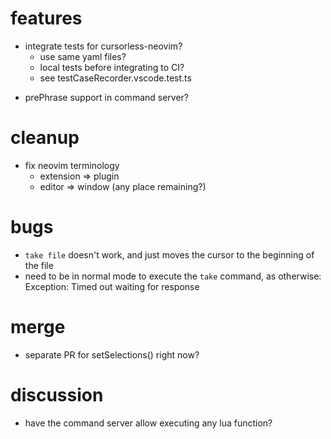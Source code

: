 # features

- integrate tests for cursorless-neovim?
  - use same yaml files?
  - local tests before integrating to CI?
  * see testCaseRecorder.vscode.test.ts

* prePhrase support in command server?

# cleanup

- fix neovim terminology
  - extension => plugin
  - editor => window (any place remaining?)

# bugs

- `take file` doesn't work, and just moves the cursor to the beginning of the file
- need to be in normal mode to execute the `take` command, as otherwise: Exception: Timed out waiting for response

# merge

- separate PR for setSelections() right now?

# discussion

- have the command server allow executing any lua function?
